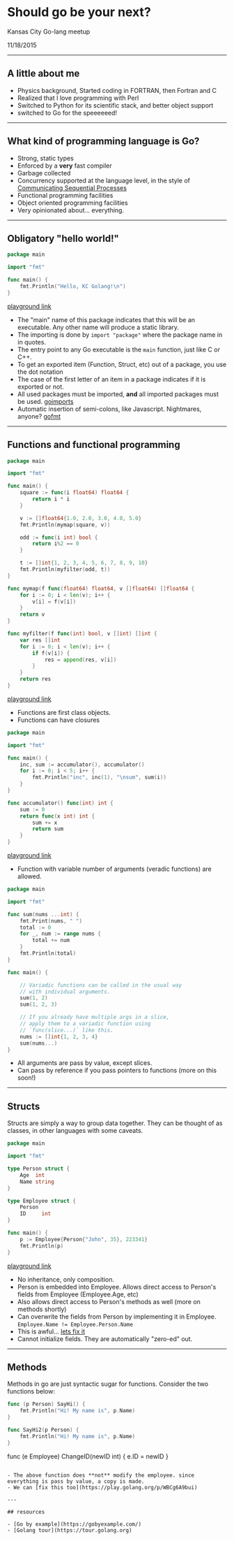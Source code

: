 # Should go be your next?

Kansas City Go-lang meetup

11/18/2015

---

## A little about me

- Physics background, Started coding in FORTRAN, then Fortran and C
- Realized that I love programming with Perl
- Switched to Python for its scientific stack, and better object support
- switched to Go for the speeeeeed!

---

## What kind of programming language is Go?

- Strong, static types
- Enforced by a **very** fast compiler
- Garbage collected
- Concurrency supported at the language level, in the style of [Communicating Sequential Processes](http://www.usingcsp.com/cspbook.pdf)
- Functional programming facilities
- Object oriented programming facilities
- Very opinionated about... everything.

---

## Obligatory "hello world!"

```go
package main

import "fmt"

func main() {
    fmt.Println("Hello, KC Golang!\n")
}
```

[playground link](https://play.golang.org/p/cwOuObbyZ4)


- The "main" name of this package indicates that this will be an executable. Any other name will produce a static library.
- The importing is done by `import "package"` where the package name in in quotes.
- The entry point to any Go executable is the `main` function, just like C or C++.
- To get an exported item (Function, Struct, etc) out of a package, you use the dot notation
- The case of the first letter of an item in a package indicates if it is exported or not.
- All used packages must be imported, **and** all imported packages must be used. [goimports](https://godoc.org/golang.org/x/tools/cmd/goimports)
- Automatic insertion of semi-colons, like Javascript. Nightmares, anyone? [gofmt](https://golang.org/cmd/gofmt/)

---

## Functions and functional programming

```go
package main

import "fmt"

func main() {
	square := func(i float64) float64 {
		return i * i
	}

	v := []float64{1.0, 2.0, 3.0, 4.0, 5.0}
	fmt.Println(mymap(square, v))

	odd := func(i int) bool {
		return i%2 == 0
	}

	t := []int{1, 2, 3, 4, 5, 6, 7, 8, 9, 10}
	fmt.Println(myfilter(odd, t))
}

func mymap(f func(float64) float64, v []float64) []float64 {
	for i := 0; i < len(v); i++ {
		v[i] = f(v[i])
	}
	return v
}

func myfilter(f func(int) bool, v []int) []int {
	var res []int
	for i := 0; i < len(v); i++ {
		if f(v[i]) {
			res = append(res, v[i])
		}
	}
	return res
}
```

[playground link](https://play.golang.org/p/rnE7aYRGZl)

- Functions are first class objects.
- Functions can have closures

```go
package main

import "fmt"

func main() {
	inc, sum := accumulator(), accumulator()
	for i := 0; i < 5; i++ {
		fmt.Println("inc", inc(1), "\nsum", sum(i))
	}
}

func accumulator() func(int) int {
	sum := 0
	return func(x int) int {
		sum += x
		return sum
	}
}
```

[playground link](https://play.golang.org/p/RahnonLxAX)

- Function with variable number of arguments (veradic functions) are allowed.

```go
package main

import "fmt"

func sum(nums ...int) {
    fmt.Print(nums, " ")
    total := 0
    for _, num := range nums {
        total += num
    }
    fmt.Println(total)
}

func main() {

    // Variadic functions can be called in the usual way
    // with individual arguments.
    sum(1, 2)
    sum(1, 2, 3)

    // If you already have multiple args in a slice,
    // apply them to a variadic function using
    // `func(slice...)` like this.
    nums := []int{1, 2, 3, 4}
    sum(nums...)
}
```

- All arguments are pass by value, except slices.
- Can pass by reference if you pass pointers to functions (more on this soon!)

---

## Structs

Structs are simply a way to group data together. They can be thought of as classes, in other languages with some caveats.

```go
package main

import "fmt"

type Person struct {
    Age  int
    Name string
}

type Employee struct {
    Person
    ID     int
}

func main() {
    p := Employee{Person{"John", 35}, 223341}
    fmt.Println(p)
}
```

[playground link](https://play.golang.org/p/-HfpOcNYpu)

- No inheritance, only composition.
- Person is embedded into Employee. Allows direct access to Person's fields from Employee (Employee.Age, etc)
- Also allows direct access to Person's methods as well (more on methods shortly)
- Can overwrite the fields from Person by implementing it in Employee. `Employee.Name != Employee.Person.Name`
- This is awful... [lets fix it](https://play.golang.org/p/PKPcmbOg8J)
- Cannot initialize fields. They are automatically "zero-ed" out.

---

## Methods

Methods in go are just syntactic sugar for functions. Consider the two functions below:

```go
func (p Person) SayHi() {
    fmt.Println("Hi! My name is", p.Name)
}

func SayHi2(p Person) {
    fmt.Println("Hi! My name is", p.Name)
}
```

func (e Employee) ChangeID(newID int) {
    e.ID = newID
}
```

- The above function does **not** modify the employee. since everything is pass by value, a copy is made.
- We can [fix this too](https://play.golang.org/p/WBCg6A9bui)

---

## resources

- [Go by example](https://gobyexample.com/)
- [Golang tour](https://tour.golang.org)

